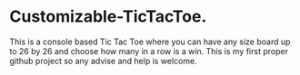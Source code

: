 # Customizable-TicTacToe.
This is a console based Tic Tac Toe where you can have any size board up to 26 by 26 and choose how many in a row is a win.
This is my first proper github project so any advise and help is welcome.
